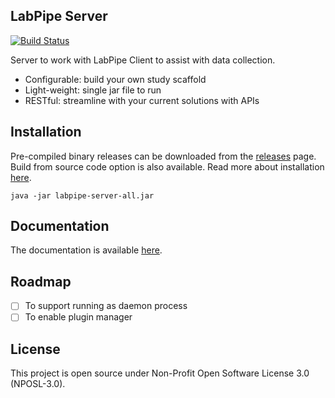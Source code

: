 ## LabPipe Server

[![Build Status](https://travis-ci.com/colin-bz/labpipe-server-public.svg?branch=master)](https://travis-ci.com/colin-bz/labpipe-server-public)

Server to work with LabPipe Client to assist with data collection.

- Configurable: build your own study scaffold
- Light-weight: single jar file to run
- RESTful: streamline with your current solutions with APIs

## Installation

Pre-compiled binary releases can be downloaded from the [releases](../../releases) page. Build from source code option is also available. Read more about installation [here](https://github.com/colin-bz/labpipe-server-public/wiki/Installation).

```
java -jar labpipe-server-all.jar
```

## Documentation
The documentation is available [here](https://github.com/colin-bz/labpipe-server-public/wiki).

## Roadmap
- [ ] To support running as daemon process
- [ ] To enable plugin manager

## License
This project is open source under Non-Profit Open Software License 3.0 (NPOSL-3.0).